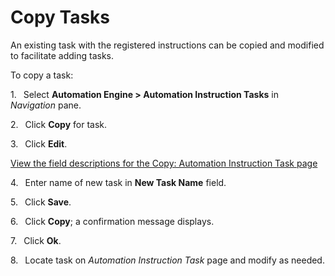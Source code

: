 # Copy Tasks

An existing task with the registered instructions can be copied and
modified to facilitate adding tasks.

To copy a
task:

1\.<span style="font: 7.0pt &#39;Times New Roman&#39;;">   </span> Select
**Automation Engine \> Automation Instruction Tasks** in *Navigation*
pane.

2\.<span style="font: 7.0pt &#39;Times New Roman&#39;;">   </span> Click
**Copy** for task.

3\.<span style="font: 7.0pt &#39;Times New Roman&#39;;">   </span> Click
**Edit<span style="font-weight: normal;">.</span>**

[View the field descriptions for the Copy: Automation Instruction Task
page](Copy_Automation_Instruction_Task.htm)

4\.<span style="font: 7.0pt &#39;Times New Roman&#39;;">   </span> Enter
name of new task in **New Task Name** field.

5\.<span style="font: 7.0pt &#39;Times New Roman&#39;;">   </span> Click
**Save<span style="font-weight: normal;">.</span>**

6\.<span style="font: 7.0pt &#39;Times New Roman&#39;;">   </span> Click
**Copy**; a confirmation message displays.

7\.<span style="font: 7.0pt &#39;Times New Roman&#39;;">   </span> Click
**Ok**.

8\.<span style="font: 7.0pt &#39;Times New Roman&#39;;">   </span> Locate
task on *Automation Instruction Task* page and modify as needed.
